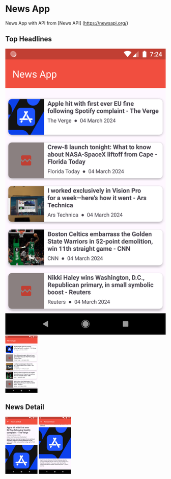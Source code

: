 # News App
News App with API from [News API] (https://newsapi.org/)

## Top Headlines
![Image of Top Headlines](https://github.com/Rizqanmr/news-app/blob/master/homepage.png)
<img src="https://github.com/Rizqanmr/news-app/blob/master/homepage.png" width="20%" alt="Image of Top Headlines"></img>

## News Detail
<img src="https://github.com/Rizqanmr/news-app/blob/master/topdetail.png" width="20%" alt="Image of News Detail top"></img>
<img src="https://github.com/Rizqanmr/news-app/blob/master/botdetail.png" width="20%" alt="Image of News Detail bot"></img>
